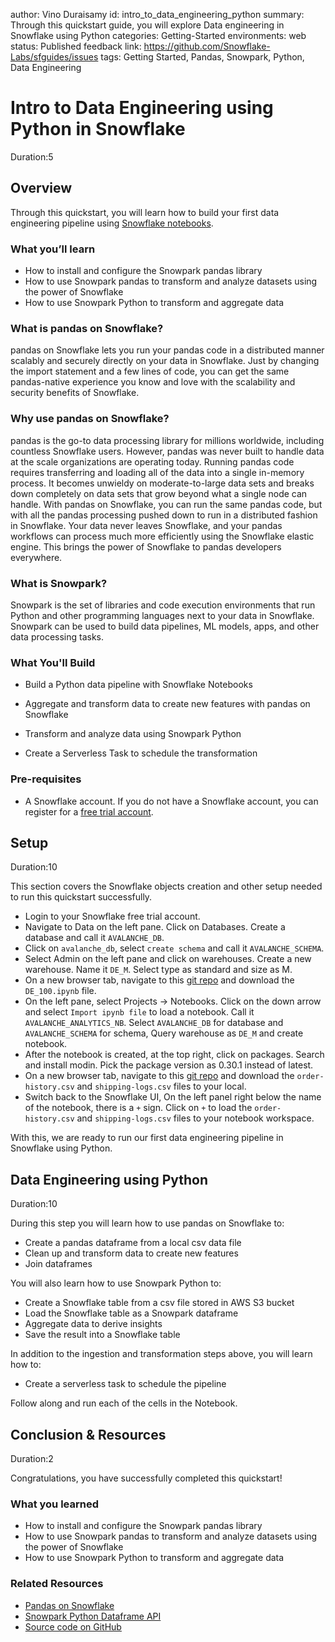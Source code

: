 author: Vino Duraisamy
id: intro_to_data_engineering_python
summary: Through this quickstart guide, you will explore Data engineering in Snowflake using Python
categories: Getting-Started
environments: web
status: Published 
feedback link: https://github.com/Snowflake-Labs/sfguides/issues
tags: Getting Started, Pandas, Snowpark, Python, Data Engineering

# Intro to Data Engineering using Python in Snowflake
<!-- ------------------------ -->
Duration:5

## Overview

Through this quickstart, you will learn how to build your first data engineering pipeline using [Snowflake notebooks](https://docs.snowflake.com/user-guide/ui-snowsight/notebooks). 

### What you’ll learn

* How to install and configure the Snowpark pandas library  
* How to use Snowpark pandas to transform and analyze datasets using the power of Snowflake  
* How to use Snowpark Python to transform and aggregate data

### What is pandas on Snowflake?

pandas on Snowflake lets you run your pandas code in a distributed manner scalably and securely directly on your data in Snowflake. Just by changing the import statement and a few lines of code, you can get the same pandas-native experience you know and love with the scalability and security benefits of Snowflake. 

### Why use pandas on Snowflake?

pandas is the go-to data processing library for millions worldwide, including countless Snowflake users. However, pandas was never built to handle data at the scale organizations are operating today. Running pandas code requires transferring and loading all of the data into a single in-memory process. It becomes unwieldy on moderate-to-large data sets and breaks down completely on data sets that grow beyond what a single node can handle. With pandas on Snowflake, you can run the same pandas code, but with all the pandas processing pushed down to run in a distributed fashion in Snowflake. Your data never leaves Snowflake, and your pandas workflows can process much more efficiently using the Snowflake elastic engine. This brings the power of Snowflake to pandas developers everywhere.

### What is Snowpark?

Snowpark is the set of libraries and code execution environments that run Python and other programming languages next to your data in Snowflake. Snowpark can be used to build data pipelines, ML models, apps, and other data processing tasks.

### What You'll Build

* Build a Python data pipeline with Snowflake Notebooks

* Aggregate and transform data to create new features with pandas on Snowflake

* Transform and analyze data using Snowpark Python

* Create a Serverless Task to schedule the transformation

### Pre-requisites

* A Snowflake account. If you do not have a Snowflake account, you can register for a [free trial account](https://signup.snowflake.com/).

<!-- ------------------------ -->
## Setup

Duration:10

This section covers the Snowflake objects creation and other setup needed to run this quickstart successfully.

* Login to your Snowflake free trial account.
* Navigate to Data on the left pane. Click on Databases. Create a database and call it `AVALANCHE_DB`.
* Click on `avalanche_db`, select `create schema` and call it `AVALANCHE_SCHEMA`.  
* Select Admin on the left pane and click on warehouses. Create a new warehouse. Name it `DE_M`. Select type as standard and size as M.  
* On a new browser tab, navigate to this [git repo](https://github.com/Snowflake-Labs/sf-samples/tree/main/samples/intro_to_de_python) and download the `DE_100.ipynb` file.
* On the left pane, select Projects -> Notebooks. Click on the down arrow and select `Import ipynb file` to load a notebook. Call it `AVALANCHE_ANALYTICS_NB`. Select `AVALANCHE_DB` for database and `AVALANCHE_SCHEMA` for schema, Query warehouse as `DE_M` and create notebook.  
* After the notebook is created, at the top right, click on packages. Search and install modin. Pick the package version as 0.30.1 instead of latest.
* On a new browser tab, navigate to this [git repo](https://github.com/Snowflake-Labs/sf-samples/tree/main/samples/intro_to_de_python) and download the `order-history.csv` and `shipping-logs.csv` files to your local.  
* Switch back to the Snowflake UI, On the left panel right below the name of the notebook, there is a `+` sign. Click on `+` to load the `order-history.csv` and `shipping-logs.csv` files to your notebook workspace.

With this, we are ready to run our first data engineering pipeline in Snowflake using Python.

<!-- ------------------------ -->
## Data Engineering using Python

Duration:10

During this step you will learn how to use pandas on Snowflake to:

* Create a pandas dataframe from a local csv data file  
* Clean up and transform data to create new features  
* Join dataframes

You will also learn how to use Snowpark Python to:

* Create a Snowflake table from a csv file stored in AWS S3 bucket  
* Load the Snowflake table as a Snowpark dataframe  
* Aggregate data to derive insights  
* Save the result into a Snowflake table

In addition to the ingestion and transformation steps above, you will learn how to:

* Create a serverless task to schedule the pipeline

Follow along and run each of the cells in the Notebook.

<!-- ------------------------ -->
## Conclusion & Resources

Duration:2

Congratulations, you have successfully completed this quickstart\! 

### What you learned

* How to install and configure the Snowpark pandas library  
* How to use Snowpark pandas to transform and analyze datasets using the power of Snowflake  
* How to use Snowpark Python to transform and aggregate data

### Related Resources

* [Pandas on Snowflake](https://docs.snowflake.com/developer-guide/snowpark/python/pandas-on-snowflake)  
* [Snowpark Python Dataframe API](https://docs.snowflake.com/en/developer-guide/snowpark/python/index)  
* [Source code on GitHub](https://github.com/Snowflake-Labs/sf-samples/tree/main/samples/intro\_to\_de\_python)  
